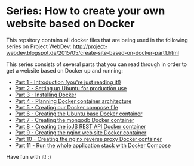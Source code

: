 # Series: How to create your own website based on Docker
This repsitory contains all docker files that are being used in the following series on Project WebDev: http://project-webdev.blogspot.de/2015/05/create-site-based-on-docker-part1.html

This series consists of several parts that you can read through in order to get a website based on Docker up and running:

* [Part 1 - Introduction (you're just reading it!)](http://project-webdev.blogspot.de/2015/05/create-site-based-on-docker-part1.html)
* [Part 2 - Setting up Ubuntu for production use](http://project-webdev.blogspot.de/2015/05/create-site-based-on-docker-part2-security.html)
* [Part 3 - Installing Docker](http://project-webdev.blogspot.de/2015/05/create-site-based-on-docker-part3-docker.html)
* [Part 4 - Planning Docker container architecture](http://project-webdev.blogspot.de/2015/05/create-site-based-on-docker-part4-docker-container-architecture.html)
* [Part 5 - Creating our Docker compose file](http://project-webdev.blogspot.de/2015/05/create-site-based-on-docker-part5-docker-compose.html)
* [Part 6 - Creating the Ubuntu base Docker container](http://project-webdev.blogspot.de/2015/05/create-site-based-on-docker-part6-ubuntu-docker-image.html)
* [Part 7 - Creating the mongodb Docker container](http://project-webdev.blogspot.de/2015/05/create-site-based-on-docker-part7-mongodb-docker-image.html)
* [Part 8 - Creating the ioJS REST API Docker container](http://project-webdev.blogspot.de/2015/05/create-site-based-on-docker-part8-iojs-rest-api-docker-image.html)
* [Part 9 - Creating the nginx web site Docker container](http://project-webdev.blogspot.de/2015/06/create-site-based-on-docker-part9-nginx-website-docker-image.html)
* [Part 10 - Creating the nginx reverse proxy Docker container](http://project-webdev.blogspot.de/2015/06/create-site-based-on-docker-part10-nginx-reverse-proxy-docker-image.html)
* [Part 11 - Run the whole application stack with Docker Compose]()

Have fun with it! :)
